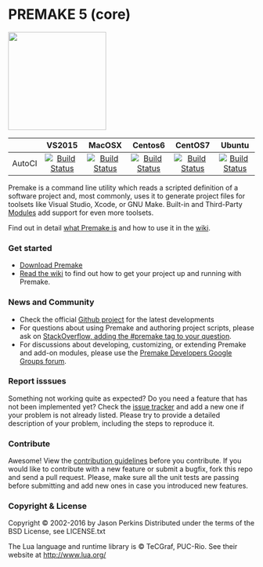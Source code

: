 # PREMAKE 5 (core)
<img src="https://premake.github.io/premake-logo.png" width="200" height="200" />

|     | VS2015 | MacOSX | Centos6 | CentOS7 | Ubuntu |
| :--- | :---: | :---: | :---: | :---: | :---: |
| AutoCI | [![Build Status](https://autoci.corp.blizzard.net/autoci/badges/blizzard/premake/master-windows)](https://ci.corp.blizzard.net/job/blizzard-premake-master) | [![Build Status](https://autoci.corp.blizzard.net/autoci/badges/blizzard/premake/master-osx)](https://ci.corp.blizzard.net/job/blizzard-premake-master) | [![Build Status](https://autoci.corp.blizzard.net/autoci/badges/blizzard/premake/master-centos6)](https://ci.corp.blizzard.net/job/blizzard-premake-master)| [![Build Status](https://autoci.corp.blizzard.net/autoci/badges/blizzard/premake/master-centos7)](https://ci.corp.blizzard.net/job/blizzard-premake-master) | [![Build Status](https://autoci.corp.blizzard.net/autoci/badges/blizzard/premake/master-ubuntu)](https://ci.corp.blizzard.net/job/blizzard-premake-master) |

Premake is a command line utility which reads a scripted definition of a software project and, most commonly, uses it to generate project files for toolsets like Visual Studio, Xcode, or GNU Make. Built-in and Third-Party [Modules](https://github.com/premake/premake-core/wiki/Modules) add support for even more toolsets.

Find out in detail [what Premake is](https://github.com/premake/premake-core/wiki/What-Is-Premake) and how to use it in the [wiki](https://github.com/premake/premake-core/wiki).

### Get started

* [Download Premake](http://premake.github.io/download.html)
* [Read the wiki](https://github.com/premake/premake-core/wiki) to find out how to get your project up and running with Premake.


### News and Community

* Check the official [Github project](https://github.com/premake/premake-core) for the latest developments
* For questions about using Premake and authoring project scripts, please ask on [StackOverflow, adding the #premake tag to your question](http://stackoverflow.com/questions/tagged/premake).
* For discussions about developing, customizing, or extending Premake and add-on modules, please use the [Premake Developers Google Groups forum](https://groups.google.com/forum/#!forum/premake-development).

### Report isssues

Something not working quite as expected? Do you need a feature that has not been implemented yet? Check the [issue tracker](https://github.com/premake/premake-core/issues) and add a new one if your problem is not already listed. Please try to provide a detailed description of your problem, including the steps to reproduce it.

### Contribute

Awesome! View the [contribution guidelines](https://github.com/premake/premake-core/wiki/Contribution-Guidelines) before you contribute. If you would like to contribute with a new feature or submit a bugfix, fork this repo and send a pull request. Please, make sure all the unit tests are passing before submitting and add new ones in case you introduced new features.

### Copyright & License

Copyright &copy; 2002-2016 by Jason Perkins
Distributed under the terms of the BSD License, see LICENSE.txt

The Lua language and runtime library is &copy; TeCGraf, PUC-Rio.
See their website at http://www.lua.org/
